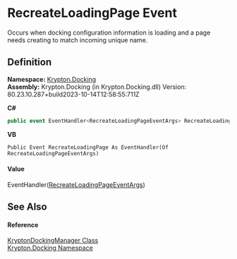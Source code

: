 # RecreateLoadingPage Event


Occurs when docking configuration information is loading and a page needs creating to match incoming unique name.



## Definition
**Namespace:** <a href="98399376-cf41-9454-4b4d-4fab2ca20bc7.md">Krypton.Docking</a>  
**Assembly:** Krypton.Docking (in Krypton.Docking.dll) Version: 80.23.10.287+build2023-10-14T12:58:55:711Z

**C#**
``` C#
public event EventHandler<RecreateLoadingPageEventArgs> RecreateLoadingPage
```
**VB**
``` VB
Public Event RecreateLoadingPage As EventHandler(Of RecreateLoadingPageEventArgs)
```



#### Value
EventHandler(<a href="8909eea9-556e-99ac-94ba-76151014c263.md">RecreateLoadingPageEventArgs</a>)

## See Also


#### Reference
<a href="6c9c237d-95cb-a4ce-72c6-cd7684d3287e.md">KryptonDockingManager Class</a>  
<a href="98399376-cf41-9454-4b4d-4fab2ca20bc7.md">Krypton.Docking Namespace</a>  
